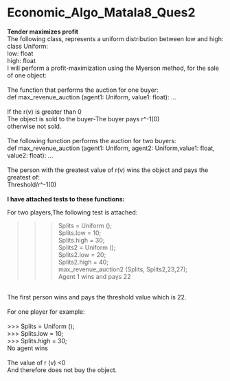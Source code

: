 # Economic_Algo_Matala8_Ques2

**Tender maximizes profit** <br />
The following class, represents a uniform distribution between low and high:<br />
class Uniform: <br />
low: float <br />
high: float <br />
I will perform a profit-maximization using the Myerson method, for the sale of one object: <br />
<br />
The function that performs the auction for one buyer:<br />
def max_revenue_auction (agent1: Uniform, value1: float): ...<br />
<br />
If the r(v) is greater than 0<br />
The object is sold to the buyer-The buyer pays r^-1(0)<br />
otherwise not sold.<br />
<br />
The following function performs the auction for two buyers:<br />
def max_revenue_auction (agent1: Uniform, agent2: Uniform,value1: float, value2: float): ...<br />
<br />
The person with the greatest value of r(v) wins the object and pays the greatest of:<br />
Threshold/r^-1(0)<br />
<br />
**I have attached tests to these functions:**<br />

For two players,The following test is attached:<br />
 >>> Splits = Uniform ();<br />
 >>> Splits.low = 10;<br />
 >>> Splits.high = 30;<br />
 >>> Splits2 = Uniform ();<br />
 >>> Splits2.low = 20;<br />
 >>> Splits2.high = 40;<br />
 >>> max_revenue_auction2 (Splits, Splits2,23,27);<br />
    Agent 1 wins and pays 22<br />
<br />
The first person wins and pays the threshold value which is 22.<br />
<br />
For one player for example:<br />
<br />
 >>> Splits = Uniform ();<br />
 >>> Splits.low = 10;<br />
 >>> Splits.high = 30;<br />
  No agent wins <br />
<br />
The value of r (v) <0<br />
And therefore does not buy the object.<br />
<br />
